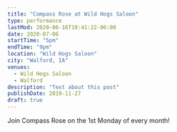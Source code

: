 ```yaml
---
title: "Compass Rose at Wild Hogs Saloon"
type: performance
lastMod: 2020-06-16T10:41:22-06:00
date: 2020-07-06
startTime: "5pm"
endTime: "9pm"
location: "Wild Hogs Saloon"
city: "Walford, IA"
venues:
  - Wild Hogs Saloon
  - Walford
description: "Text about this post"
publishDate: 2019-11-27
draft: true
---
```


Join Compass Rose on the 1st Monday of every month!
